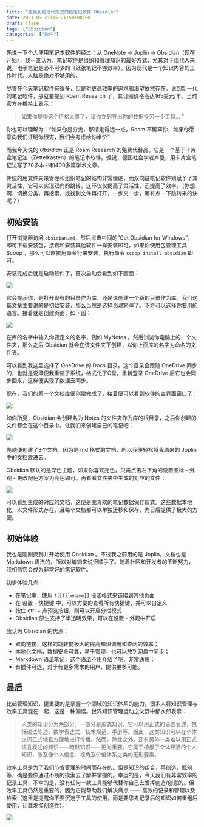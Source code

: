 ```yaml
---
title: "更换到更现代的双向链笔记软件 Obsidian"
date: 2021-03-21T15:21:50+08:00
draft: flase
tags: ["Obsidian"]
categories: ["软件"]
---
```


先说一下个人使用笔记本软件的经过：从 OneNote →  Joplin → Obsidian（现在开始），我一直认为，笔记软件是组织和管理知识的最好方式，尤其对于现代人来说，电子笔记是必不可少的（纸张笔记不够效率）。因为现代是一个知识内容的工作时代。人脑是绝对不够用的。

尽管在今天笔记软件有很多，但是对更高效率的追求和渴望依然存在。说到新一代的笔记软件，那就要提到 Roam Research 了，其订阅价格高达165美元/年。当时官方在推特上表示：

> 如果你觉得这个价格太贵了，请你立刻导出你的数据换另一个工具... ”

你也可以理解为：“如果你是穷鬼，那请走得远一点，Roam 不稀罕你，如果你愿意向我们证明你很穷，我们会考虑给你半价”

而我今天说的 *Obsidian* 正是 Roam Research 的免费代替品。它是一个基于卡片盒笔记法（Zettelkasten）的笔记本软件。据说，德国社会学者卢曼，用卡片盒笔记法写了70多本书和400多篇学术文章。

传统的用文件夹来管理和组织笔记的结构非常僵硬，而双向链笔记软件则赋予了其灵活性，它可以实现双向的跳转。这不仅仅提高了灵活性，还提高了效率。（你想啊，切换分类，再搜索，或找到文件再打开，一步又一步，哪有点一下跳转来的快呢？）

## 初始安装

打开浏览器访问 `obsidian.md`，然后点击中间的“Get Obsidian for Windows”，即可下载安装包，接着和安装其他软件一样安装即可。如果你使用包管理工具 Scoop ，那么可以直接用命令行来安装，执行命令 `scoop install obsidian` 即可。

安装完成后就是启动软件了，首次启动会看到如下画面：

![](https://z3.ax1x.com/2021/03/21/659M24.png)

它会提示你，是打开现有的目录作为库，还是说创建一个新的目录作为库。我们这篇文章主要讲的是初始安装，那么当然是选择*创建新库*了。下方可以选择你要用的语言。接着就是创建页面，如下图：

![](https://z3.ax1x.com/2021/03/21/659QxJ.png)

在库的名字中输入你要定义的名字，例如 MyNotes 。然后浏览你电脑上的一个文件夹，那么之后 Obsidian 就会在该文件夹下创建，以你上面库的名字为命名的文件夹。

可以看到我这里选择了 OneDrive 的 Docs 目录。这个目录会跟随 OneDrive 同步的，也就是说即便我重装了系统，格式化了C盘，重新登录 OneDrive 后它也会同步回来，这样便实现了数据云同步。

现在，我们的第一个文档库便创建完成了，接着便可以看到软件的主界面窗口了：

![](https://z3.ax1x.com/2021/03/21/659KGF.png)

如你所见，Obsidian 会创建名为 Notes 的文件夹作为库的根目录，之后你创建的文件都会在这个目录中。让我们来创建自己的笔记吧：

![](https://z3.ax1x.com/2021/03/21/6598q1.png)

先随便创建了3个文档，因为是 md 格式的文档，所以我便轻松将我原来的 Joplin 中的文档放进去。

Obsidian 默认的是深色主题，如果你喜欢亮色，只需点击左下角的设置图标 - 外观 - 更改配色方案为亮色即可。再看看文件夹中生成的对应的文件：

![](https://z3.ax1x.com/2021/03/21/659uPU.png)

可以看到生成的对应的文档，这便是我喜欢的笔记数据保存形式。这些数据本地化，以文件形式存在，且每个文档都可以单独迁移和保存，为日后提供了极大的方便。

## 初始体验

我也是刚刚换到并开始使用 Obsidian 。不过我之前用的是 Joplin，文档也是 Markdown 语法的，所以对编辑来说很顺手了。随着社区和开发者的不断努力，我相信它会成为非常好的笔记软件。

初步体验几点：

- 在笔记中，使用 `![[filename]]` 语法格式来链接到其他页面
- 在 设置 - 快捷键 中，可以方便的查看所有快捷键，并可以自定义
- 按住 ctrl + 点预览按钮，则可以开启分栏模式
- Obsidian 原生支持了半透明效果，可以在设置 - 外观中开启

我认为 Obsidian 的优点：

- 双向链接，这样的跳转能极大的提高知识调用和查阅的效率；
- 本地化文档，数据安全可靠，易于管理，也可以放到网盘中同步；
- Markdown 语法笔记，这个语法不用介绍了吧，非常通用；
- 有插件可选，对于有更多需求的用户，提供更多可能。

## 最后

比起管理知识，更重要的是掌握一个领域的知识体系的能力。很多人将知识管理与效率工具混在一起，这是一种偏误。世界知识管理运动之父野中郁次郎表示：

> 人类的知识分为两部分，一部分是形式知识，它可以用正式的语言表述，包括语法陈述、数学表达式、技术规范、手册等。因此，这类知识可以在个体之间正式地且方便地进行传播。然而，除此之外，还有另外一类难以用正式语言表述的知识——暗默知识——更为重要。它属于植根于个体经验的个人知识，涉及像个人信念、视角及价值体系之类的无形要素。

效率工具是为了我们节省管理的时间而存在的。但是知识的组合，再创造，甄别等，确是要你通过不断的摸索去了解并掌握的。幸运的是，今天我们有非常效率的记录工具，不幸的是，没有任何一款工具能够代替你自己去发挥创造/创意的。但效率工具仍然是重要的，因为它能帮助我们解决痛点 —— 高效的记录和管理以及检索（这里是提醒你不要沉迷于工具的使用，而是要思考记录后的知识如何重组后使用，让其发挥创造性）。

![](https://gitee.com/nanjishen/Npic/raw/master/img/gzh-end.png)